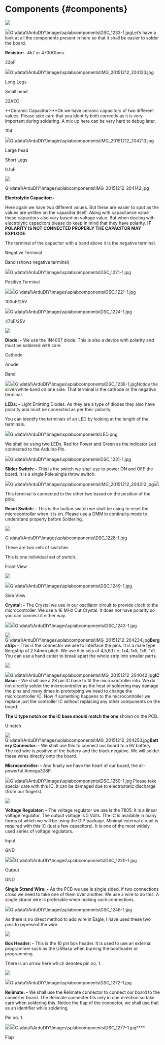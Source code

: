 # Components {#components}

![](assets/picture_101.png)

![](assets/picture_59.png)G:\data1\ArduDIY\Images\splabcomponents\DSC_1233-1.jpgLet’s have a look at all the components present in here so that it shall be easier to solder the board.

**Resistor:-** 4k7 or 4700Ohms.

22pF

![](assets/picture_60.png)G:\data1\ArduDIY\Images\splabcomponents\IMG_20151212_204123.jpg

Long Legs

Small head

22AEC

**Ceramic Capacitor:-**Ok we have ceramic capacitors of two different values. Please take care that you identify both correctly as it is very important during soldering. A mix up here can be very hard to debug later.

104

![](assets/picture_69.png)G:\data1\ArduDIY\Images\splabcomponents\IMG_20151212_204213.jpg

Large head

Short Legs

0.1uF

![](assets/picture_78.png)

G:\data1\ArduDIY\Images\splabcomponents\IMG_20151212_204142.jpg

**Electrolytic Capacitor:-**

Here again we have two different values. But these are easier to spot as the values are written on the capacitor itself. Along with capacitance value these capacitors also vary based on voltage value. But when dealing with electrolytic capacitors please do keep in mind that they have polarity. **IF POLARITY IS NOT CONNECTED PROPERLY THE CAPACITOR MAY EXPLODE.**

The terminal of the capacitor with a band above it is the negative terminal.

Negative Terminal

Band (shows negative terminal)

![](assets/picture_83.png)G:\data1\ArduDIY\Images\splabcomponents\DSC_1221-1.jpg

Positive Terminal

![](assets/picture_99.png)![](assets/picture_79.png)G:\data1\ArduDIY\Images\splabcomponents\DSC_1221-1.jpg

100uF/25V

![](assets/picture_81.png)G:\data1\ArduDIY\Images\splabcomponents\DSC_1224-1.jpg

47uF/25V

![](assets/picture_100.png)

**Diode: -** We use the 1N4007 diode. This is also a device with polarity and must be soldered with care.

Cathode

Anode

Band

![](assets/picture_92.png)![](assets/picture_90.png)G:\data1\ArduDIY\Images\splabcomponents\DSC_1239-1.jpgNotice the silver/white band on one side. That terminal is the cathode or the negative terminal.

**LEDs: -** Light Emitting Diodes. As they are a type of diodes they also have polarity and must be connected as per their polarity.

You can identify the terminals of an LED by looking at the length of the terminals.

![](assets/picture_36.png)G:\data1\ArduDIY\Images\splabcomponents\LED.png

We shall be using two LEDs, Red for Power and Green as the indicator Led connected to the Arduino Pin.

![](assets/picture_39.png)G:\data1\ArduDIY\Images\splabcomponents\DSC_1231-1.jpg

**Slider Switch: -** This is the switch we shall use to power ON and OFF the board. It is a single Pole single throw switch.

![](assets/picture_45.png)G:\data1\ArduDIY\Images\splabcomponents\IMG_20151212_204312.jpg![](assets/picture_48.png)

This terminal is connected to the other two based on the position of the pole.

**Reset Switch: -** This is the button switch we shall be using to reset the microcontroller when it is on. Please use a DMM in continuity mode to understand properly before Soldering.

![](assets/picture_65.png)

G:\data1\ArduDIY\Images\splabcomponents\DSC_1228-1.jpg

These are two sets of switches

This is one individual set of switch.

Front View

![](assets/picture_112.png)

![](assets/picture_70.png)G:\data1\ArduDIY\Images\splabcomponents\DSC_1249-1.jpg

Side View

**Crystal: -** The Crystal we use in our oscillator circuit to provide clock to the microcontroller. We use a 16 MHz Cut Crystal. It does not have polarity so you can connect it either way.

![](assets/picture_113.png)![](assets/picture_114.png)G:\data1\ArduDIY\Images\splabcomponents\DSC_1243-1.jpg

![](assets/picture_115.png)G:\data1\ArduDIY\Images\splabcomponents\IMG_20151212_204234.jpg**Bergstrip: -** This is the connector we use to interface the pins. It is a male type Bergstrip of 2.54mm pitch. We use it in sets of 4,5,6,1 i.e. 1x4, 1x5, 1x6, 1x1\. You can use a hand cutter to break apart the whole strip into smaller parts.

![](assets/picture_116.png)

![](assets/picture_117.png)G:\data1\ArduDIY\Images\splabcomponents\IMG_20151212_204042.jpg**IC Base: -** We shall use a 28 pin IC base to fit the microcontroller into. We do not directly solder the microcontroller as the heat of soldering may damage the pins and many times in prototyping we need to change the microcontroller IC. Now if something happens to the microcontroller we replace just the controller IC without replacing any other components on the board.

**The U type notch on the IC base should match the one** shown on the PCB.

U notch

![](assets/picture_118.png)G:\data1\ArduDIY\Images\splabcomponents\IMG_20151212_204253.jpg**Battery Connector: -** We shall use this to connect our board to a 9V battery. The red wire is positive of the battery and the black negative. We will solder these wires directly onto the board.

**Microcontroller: -** And finally we have the heart of our board, the all-powerful Atmega328P.

![](assets/picture_119.png)G:\data1\ArduDIY\Images\splabcomponents\DSC_1250-1.jpg Please take special care with this IC, it can be damaged due to electrostatic discharge (from our fingers).

![](assets/picture_120.png)

**Voltage Regulator: -** The voltage regulator we use is the 7805\. It is a linear voltage regulator. The output voltage is 5 Volts. The IC is available in many forms of which we will be using the DIP package. Minimal external circuit is required with this IC (just a few capacitors). It is one of the most widely used series of voltage regulators.

Input

GND

![](assets/picture_196.png)![](assets/picture_185.png)G:\data1\ArduDIY\Images\splabcomponents\DSC_1220-1.jpg

Output

GND

**Single Strand Wire: -** As the PCB we use is single sided, if two connections cross we need to take one of them over another. We use a wire to do this. A single strand wire is preferable when making such connections.

![](assets/picture_197.png)G:\data1\ArduDIY\Images\splabcomponents\DSC_1246-1.jpg

As there is no direct method to add wire in Eagle, I have used these two pins to represent the wire.

![](assets/picture_198.png)

**Box Header: -** This is the 10 pin box header. It is used to use an external programmer such as the USBasp when burning the bootloader or programming.

There is an arrow here which denotes pin no. 1.

![](assets/picture_204.png)

![](assets/picture_201.png)G:\data1\ArduDIY\Images\splabcomponents\DSC_1272-1.jpg

**Relimate: -** We shall use the Relimate connector to connect our board to the converter board. The Relimate connecter fits only in one direction so take care when soldering this. Notice the flap of the connector, we shall use that as an identifier while soldering.

Pin no. 1.

![](assets/picture_209.png)![](assets/picture_205.png)G:\data1\ArduDIY\Images\splabcomponents\DSC_1277-1.jpg****

Flap
